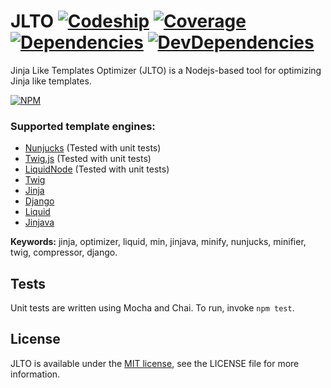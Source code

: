 # JLTO [![Codeship](https://codeship.com/projects/c4c3b120-052e-0135-745d-6646a19db98e/status?branch=master)](https://app.codeship.com/projects/213501) [![Coverage](https://coveralls.io/repos/github/DmitryKrekota/jlto/badge.svg?branch=master)](https://coveralls.io/github/DmitryKrekota/jlto?branch=master) [![Dependencies](https://david-dm.org/DmitryKrekota/jlto.svg)](https://david-dm.org/DmitryKrekota/jlto) [![DevDependencies](https://david-dm.org/DmitryKrekota/jlto/dev-status.svg)](https://david-dm.org/DmitryKrekota/jlto?type=dev)
Jinja Like Templates Optimizer (JLTO) is a Nodejs-based tool for optimizing Jinja like templates.

[![NPM](https://nodei.co/npm/jlto.png?downloads=true)](https://nodei.co/npm/jlto/)

### Supported template engines:
* [Nunjucks](https://mozilla.github.io/nunjucks/) (Tested with unit tests)
* [Twig.js](https://github.com/twigjs/twig.js) (Tested with unit tests)
* [LiquidNode](https://github.com/sirlantis/liquid-node) (Tested with unit tests)
* [Twig](https://twig.sensiolabs.org/)
* [Jinja](http://jinja.pocoo.org/)
* [Django](https://docs.djangoproject.com/en/1.11/ref/templates/language/)
* [Liquid](https://shopify.github.io/liquid/)
* [Jinjava](https://github.com/HubSpot/jinjava)

**Keywords:** jinja, optimizer, liquid, min, jinjava, minify, nunjucks, minifier, twig, compressor, django. 

## Tests

Unit tests are written using Mocha and Chai. To run, invoke `npm test`.

## License

JLTO is available under the [MIT license](https://opensource.org/licenses/MIT), see the LICENSE file for more information.
